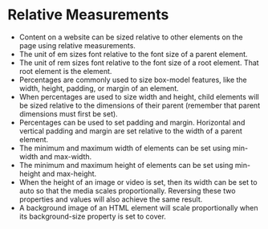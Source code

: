 # Relative Measurements

- Content on a website can be sized relative to other elements on the page using relative measurements.
- The unit of em sizes font relative to the font size of a parent element.
- The unit of rem sizes font relative to the font size of a root element. That root element is the <html> element.
- Percentages are commonly used to size box-model features, like the width, height, padding, or margin of an element.
- When percentages are used to size width and height, child elements will be sized relative to the dimensions of their parent (remember that parent dimensions must first be set).
- Percentages can be used to set padding and margin. Horizontal and vertical padding and margin are set relative to the width of a parent element.
- The minimum and maximum width of elements can be set using min-width and max-width.
- The minimum and maximum height of elements can be set using min-height and max-height.
- When the height of an image or video is set, then its width can be set to auto so that the media scales proportionally. Reversing these two properties and values will also achieve the same result.
- A background image of an HTML element will scale proportionally when its background-size property is set to cover.
